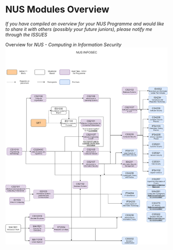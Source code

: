 # NUS Modules Overview

*If you have compiled an overview for your NUS Programme and would like to share it with others (possibly your future juniors), please notify me through the ISSUES*

Overview for _NUS - Computing in Information Security_
![INFOSEC MOD OVERVIEW Image](https://github.com/Kair0s3/NUSModsOverview/blob/master/infosecmods.png)

